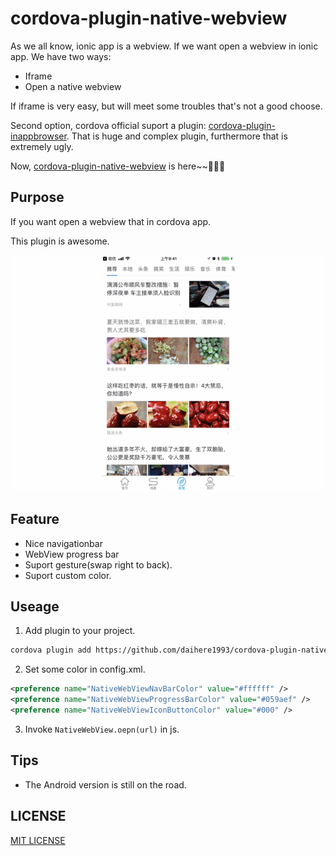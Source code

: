 # cordova-plugin-native-webview

As we all know, ionic app is a webview. If we want open a webview in ionic app. We have two ways:

* Iframe
* Open a native webview

If iframe is very easy, but will meet some troubles that's not a good choose.

Second option, cordova official suport a plugin: [cordova-plugin-inappbrowser](https://github.com/apache/cordova-plugin-inappbrowser). That is huge and complex plugin, furthermore that is extremely ugly.

Now, [cordova-plugin-native-webview](https://github.com/daihere1993/cordova-plugin-native-webview) is here~~🎉🎉🎉


## Purpose

If you want open a webview that in cordova app. 

This plugin is awesome.

![image](https://github.com/daihere1993/cordova-plugin-native-webview/blob/master/doc/demo.gif)

## Feature

* Nice navigationbar
* WebView progress bar
* Suport gesture(swap right to back).
* Suport custom color. 

## Useage

1. Add plugin to your project.

```bash
cordova plugin add https://github.com/daihere1993/cordova-plugin-native-webview
```

2. Set some color in config.xml.

```xml
<preference name="NativeWebViewNavBarColor" value="#ffffff" />
<preference name="NativeWebViewProgressBarColor" value="#059aef" />
<preference name="NativeWebViewIconButtonColor" value="#000" />
```

3. Invoke ``NativeWebView.oepn(url)`` in js.


## Tips

* The Android version is still on the road.

## LICENSE

[MIT LICENSE](http://opensource.org/licenses/MIT)
